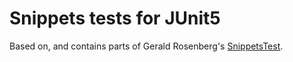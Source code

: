 Snippets tests for JUnit5
=


Based on, and contains parts of Gerald Rosenberg's [SnippetsTest](https://github.com/grosenberg/SnippetsTest).